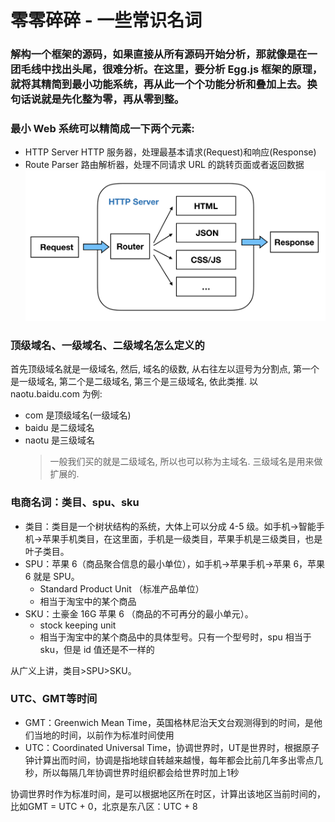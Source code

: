 # 零零碎碎 - 一些常识名词

### 解构一个框架的源码，如果直接从所有源码开始分析，那就像是在一团毛线中找出头尾，很难分析。在这里，要分析 Egg.js 框架的原理，就将其精简到最小功能系统，再从此一个个功能分析和叠加上去。换句话说就是先化整为零，再从零到整。

### 最小 Web 系统可以精简成一下两个元素:

- HTTP Server HTTP 服务器，处理最基本请求(Request)和响应(Response)
- Route Parser 路由解析器，处理不同请求 URL 的跳转页面或者返回数据
  <img src='../imgs/smallest-sys.png'>

### 顶级域名、一级域名、二级域名怎么定义的

首先顶级域名就是一级域名, 然后, 域名的级数, 从右往左以逗号为分割点, 第一个是一级域名, 第二个是二级域名, 第三个是三级域名, 依此类推. 以 naotu.baidu.com 为例:

- com 是顶级域名(一级域名)
- baidu 是二级域名
- naotu 是三级域名
  > 一般我们买的就是二级域名, 所以也可以称为主域名. 三级域名是用来做扩展的.

### 电商名词：类目、spu、sku

- 类目：类目是一个树状结构的系统，大体上可以分成 4-5 级。如手机->智能手机->苹果手机类目，在这里面，手机是一级类目，苹果手机是三级类目，也是叶子类目。
- SPU：苹果 6（商品聚合信息的最小单位），如手机->苹果手机->苹果 6，苹果 6 就是 SPU。
  - Standard Product Unit （标准产品单位）
  - 相当于淘宝中的某个商品
- SKU：土豪金 16G 苹果 6 （商品的不可再分的最小单元）。
  - stock keeping unit
  - 相当于淘宝中的某个商品中的具体型号。只有一个型号时，spu 相当于 sku，但是 id 值还是不一样的

从广义上讲，类目>SPU>SKU。

### UTC、GMT等时间
- GMT：Greenwich Mean Time，英国格林尼治天文台观测得到的时间，是他们当地的时间，以前作为标准时间使用
- UTC：Coordinated Universal Time，协调世界时，UT是世界时，根据原子钟计算出而时间，协调是指地球自转越来越慢，每年都会比前几年多出零点几秒，所以每隔几年协调世界时组织都会给世界时加上1秒

协调世界时作为标准时间，是可以根据地区所在时区，计算出该地区当前时间的，比如GMT = UTC + 0，北京是东八区：UTC + 8